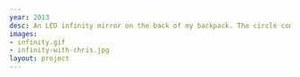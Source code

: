 ```yaml
---
year: 2013
desc: An LED infinity mirror on the back of my backpack. The circle comes from the top of one of those large pretzel jars. The initial sequence is programmed to be snazzy (the gif here), and in subsequent runs only one LED is lit at a time to preserve battery.
images:
- infinity.gif
- infinity-with-chris.jpg
layout: project
---
```

